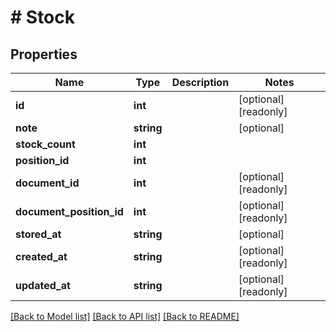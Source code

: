 # # Stock

## Properties

Name | Type | Description | Notes
------------ | ------------- | ------------- | -------------
**id** | **int** |  | [optional] [readonly]
**note** | **string** |  | [optional]
**stock_count** | **int** |  |
**position_id** | **int** |  |
**document_id** | **int** |  | [optional] [readonly]
**document_position_id** | **int** |  | [optional] [readonly]
**stored_at** | **string** |  | [optional]
**created_at** | **string** |  | [optional] [readonly]
**updated_at** | **string** |  | [optional] [readonly]

[[Back to Model list]](../../README.md#models) [[Back to API list]](../../README.md#endpoints) [[Back to README]](../../README.md)
